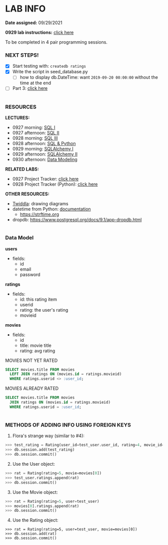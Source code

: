 # LAB INFO
**Date assigned:** 09/29/2021

**0929 lab instructions:** [click here](https://fellowship.hackbrightacademy.com/materials/serft8/exercises/ratings-v2/)

To be completed in 4 pair programming sessions.

### NEXT STEPS!
- [x] Start testing with: `createdb ratings`
- [x] Write the script in seed_database.py
  - [ ] how to display db.DateTime: want `2019-09-20 00:00:00` without the time at the end
- [ ] Part 3: [click here](https://fellowship.hackbrightacademy.com/materials/serft8/exercises/ratings-v2/index-3.html)

#

### RESOURCES
**LECTURES:**
* 0927 morning: [SQL I](https://fellowship.hackbrightacademy.com/materials/t3/lectures/sql-1/)
* 0927 afternoon: [SQL II](https://fellowship.hackbrightacademy.com/materials/t3/lectures/sql-2/)
* 0928 morning: [SQL III](https://fellowship.hackbrightacademy.com/materials/serft8/lectures/sql-3/)
* 0928 afternoon: [SQL & Python](https://fellowship.hackbrightacademy.com/materials/serft8/exercises/project-tracker-py/)
* 0929 morning: [SQLAlchemy I](https://fellowship.hackbrightacademy.com/materials/serft8/lectures/sql-alchemy-1/)
* 0929 afternoon: [SQLAlchemy II](https://fellowship.hackbrightacademy.com/materials/serft8/lectures/sql-alchemy-2/)
* 0930 afternoon: [Data Modeling](https://fellowship.hackbrightacademy.com/materials/serft8/lectures/data-modeling/)

**RELATED LABS:**
* 0927 Project Tracker: [click here](https://fellowship.hackbrightacademy.com/materials/serft8/exercises/project-tracker/)
* 0928 Project Tracker (Python): [click here](https://fellowship.hackbrightacademy.com/materials/serft8/exercises/project-tracker-py/)

**OTHER RESOURCES:**
* [Twiddla](https://www.twiddla.com/f5vk6r): drawing diagrams
* datetime from Python: [documentation](https://docs.python.org/3/library/datetime.html)
  * https://strftime.org
* dropdb: https://www.postgresql.org/docs/9.1/app-dropdb.html
#

### Data Model
**users**
- fields:
    - id
    - email
    - password

**ratings**
- fields:
    - id: this rating item
    - userid
    - rating: the user's rating
    - movieid

**movies**
- fields:
    - id
    - title: movie title
    - rating: avg rating

MOVIES NOT YET RATED
```sql
SELECT movies.title FROM movies
  LEFT JOIN ratings ON (movies.id = ratings.movieid)
  WHERE ratings.userid <> :user_id;
```

MOVIES ALREADY RATED
```sql
SELECT movies.title FROM movies
  JOIN ratings ON (movies.id = ratings.movieid)
  WHERE ratings.userid = :user_id;
```


#

### METHODS OF ADDING INFO USING FOREIGN KEYS
1. Flora's strange way (similar to #4):
```python
>>> test_rating = Rating(user_id=test_user.user_id, rating=4, movie_id=1)
>>> db.session.add(test_rating)
>>> db.session.commit()
```

2. Use the User object:
```python
>>> rat = Rating(rating=5, movie=movies[0])
>>> test_user.ratings.append(rat)
>>> db.session.commit()
```

3. Use the Movie object:
```python
>>> rat = Rating(rating=5, user=test_user)
>>> movies[0].ratings.append(rat)
>>> db.session.commit()
```

4. Use the Rating object:
```pythofirst
>>> rat = Rating(rating=5, user=test_user, movie=movies[0])
>>> db.session.add(rat)
>>> db.session.commit()
```
